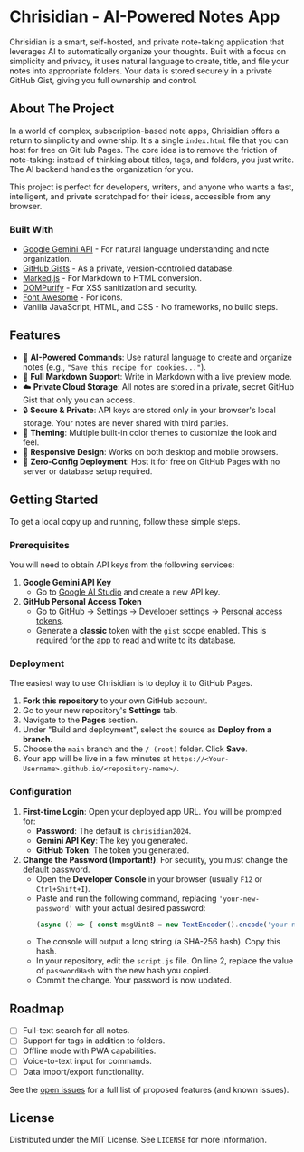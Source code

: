 # Chrisidian - AI-Powered Notes App



Chrisidian is a smart, self-hosted, and private note-taking application that leverages AI to automatically organize your thoughts. Built with a focus on simplicity and privacy, it uses natural language to create, title, and file your notes into appropriate folders. Your data is stored securely in a private GitHub Gist, giving you full ownership and control.

## About The Project

In a world of complex, subscription-based note apps, Chrisidian offers a return to simplicity and ownership. It's a single `index.html` file that you can host for free on GitHub Pages. The core idea is to remove the friction of note-taking: instead of thinking about titles, tags, and folders, you just write. The AI backend handles the organization for you.

This project is perfect for developers, writers, and anyone who wants a fast, intelligent, and private scratchpad for their ideas, accessible from any browser.

### Built With

*   [Google Gemini API](https://ai.google.dev/) - For natural language understanding and note organization.
*   [GitHub Gists](https://gist.github.com/) - As a private, version-controlled database.
*   [Marked.js](https://marked.js.org/) - For Markdown to HTML conversion.
*   [DOMPurify](https://github.com/cure53/DOMPurify) - For XSS sanitization and security.
*   [Font Awesome](https://fontawesome.com/) - For icons.
*   Vanilla JavaScript, HTML, and CSS - No frameworks, no build steps.

## Features

-   🤖 **AI-Powered Commands**: Use natural language to create and organize notes (e.g., `"Save this recipe for cookies..."`).
-   📝 **Full Markdown Support**: Write in Markdown with a live preview mode.
-   ☁️ **Private Cloud Storage**: All notes are stored in a private, secret GitHub Gist that only you can access.
-   🔒 **Secure & Private**: API keys are stored only in your browser's local storage. Your notes are never shared with third parties.
-   🎨 **Theming**: Multiple built-in color themes to customize the look and feel.
-   📱 **Responsive Design**: Works on both desktop and mobile browsers.
-   🚀 **Zero-Config Deployment**: Host it for free on GitHub Pages with no server or database setup required.

## Getting Started

To get a local copy up and running, follow these simple steps.

### Prerequisites

You will need to obtain API keys from the following services:

1.  **Google Gemini API Key**
    *   Go to [Google AI Studio](https://aistudio.google.com/app/apikey) and create a new API key.
2.  **GitHub Personal Access Token**
    *   Go to GitHub → Settings → Developer settings → [Personal access tokens](https://github.com/settings/tokens).
    *   Generate a **classic** token with the `gist` scope enabled. This is required for the app to read and write to its database.

### Deployment

The easiest way to use Chrisidian is to deploy it to GitHub Pages.

1.  **Fork this repository** to your own GitHub account.
2.  Go to your new repository's **Settings** tab.
3.  Navigate to the **Pages** section.
4.  Under "Build and deployment", select the source as **Deploy from a branch**.
5.  Choose the `main` branch and the `/ (root)` folder. Click **Save**.
6.  Your app will be live in a few minutes at `https://<Your-Username>.github.io/<repository-name>/`.

### Configuration

1.  **First-time Login**: Open your deployed app URL. You will be prompted for:
    *   **Password**: The default is `chrisidian2024`.
    *   **Gemini API Key**: The key you generated.
    *   **GitHub Token**: The token you generated.
2.  **Change the Password (Important!)**: For security, you must change the default password.
    *   Open the **Developer Console** in your browser (usually `F12` or `Ctrl+Shift+I`).
    *   Paste and run the following command, replacing `'your-new-password'` with your actual desired password:
        ```javascript
        (async () => { const msgUint8 = new TextEncoder().encode('your-new-password'); const hashBuffer = await crypto.subtle.digest('SHA-256', msgUint8); const hashArray = Array.from(new Uint8Array(hashBuffer)); const hashHex = hashArray.map(b => b.toString(16).padStart(2, '0')).join(''); console.log(hashHex); })();
        ```
    *   The console will output a long string (a SHA-256 hash). Copy this hash.
    *   In your repository, edit the `script.js` file. On line 2, replace the value of `passwordHash` with the new hash you copied.
    *   Commit the change. Your password is now updated.

## Roadmap

-   [ ] Full-text search for all notes.
-   [ ] Support for tags in addition to folders.
-   [ ] Offline mode with PWA capabilities.
-   [ ] Voice-to-text input for commands.
-   [ ] Data import/export functionality.

See the [open issues](https://github.com/chrisidian/chrisidian/issues) for a full list of proposed features (and known issues).

## License

Distributed under the MIT License. See `LICENSE` for more information.